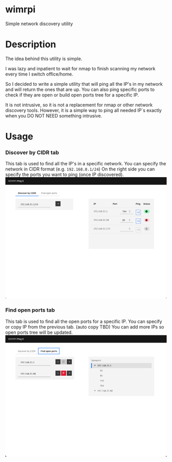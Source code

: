 # wimrpi
Simple network discovery utility 


# Description
The idea behind this utility is simple.

I was lazy and inpatient to wait for nmap to finish scanning my network every time I switch office/home.

So I decided to write a simple utility that will ping all the IP's in my network and will return the ones that are up.
You can also ping specific ports to check if they are open or build open ports tree for a specific IP.

It is not intrusive, so it is not a replacement for nmap or other network discovery tools.
However, it is a simple way to ping all needed IP`s exactly when you DO NOT NEED something intrusive.

# Usage
### Discover by CIDR tab
This tab is used to find all the IP's in a specific network.
You can specify the network in CIDR format (e.g. `192.168.0.1/24`)
On the right side you can specify the ports you want to ping (once IP discovered).
![Discover by CIDR](images/1.png)
### Find open ports tab
This tab is used to find all the open ports for a specific IP.
You can specify or copy IP from the previous tab. (auto copy TBD)
You can add more IPs so open ports tree will be updated.
![Find ports by IP](images/2.png)